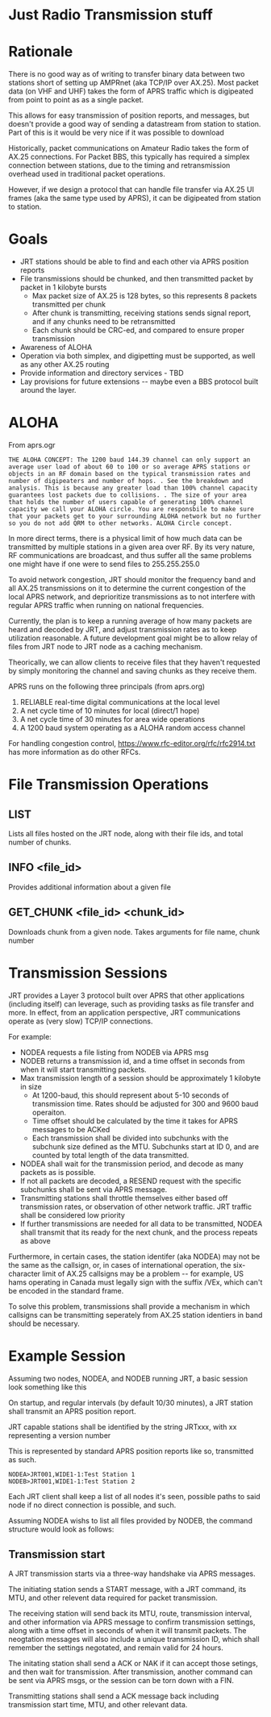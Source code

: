 # Just Radio Transmission stuff

# Rationale
There is no good way as of writing to transfer binary data between two stations short of setting up AMPRnet (aka TCP/IP over AX.25). Most packet data (on VHF and UHF) takes the form of APRS traffic which is digipeated from point to point as as a single packet.

This allows for easy transmission of position reports, and messages, but doesn't provide a good way of sending a datastream from station to station. Part of this is it would be very nice if it was possible to download

Historically, packet communications on Amateur Radio takes the form of AX.25 connections. For Packet BBS, this typically has required a simplex connection between stations, due to the timing and retransmission overhead used in traditional packet operations. 

However, if we design a protocol that can handle file transfer via AX.25 UI frames (aka the same type used by APRS), it can be digipeated from station to station.

# Goals
 * JRT stations should be able to find and each other via APRS position reports
 * File transmissions should be chunked, and then transmitted packet by packet in 1 kilobyte bursts
   - Max packet size of AX.25 is 128 bytes, so this represents 8 packets transmitted per chunk
   - After chunk is transmitting, receiving stations sends signal report, and if any chunks need to be retransmitted
   - Each chunk should be CRC-ed, and compared to ensure proper transmission
 * Awareness of ALOHA
 * Operation via both simplex, and digipetting must be supported, as well as any other AX.25 routing
 * Provide information and directory services - TBD
 * Lay provisions for future extensions -- maybe even a BBS protocol built around the layer.

# ALOHA
From aprs.ogr
```
THE ALOHA CONCEPT: The 1200 baud 144.39 channel can only support an average user load of about 60 to 100 or so average APRS stations or objects in an RF domain based on the typical transmission rates and number of digipeaters and number of hops. . See the breakdown and analysis. This is because any greater load than 100% channel capacity guarantees lost packets due to collisions. . The size of your area that holds the number of users capable of generating 100% channel capacity we call your ALOHA circle. You are responsbile to make sure that your packets get to your surrounding ALOHA network but no further so you do not add QRM to other networks. ALOHA Circle concept.
```

In more direct terms, there is a physical limit of how much data can be transmitted by multiple stations in a given area over RF. By its very nature, RF communications are broadcast, and thus suffer all the same problems one might have if one were to send files to 255.255.255.0

To avoid network congestion, JRT should monitor the frequency band and all AX.25 transmissions on it to determine the current congestion of the local APRS network, and deprioritize transmissions as to not interfere with regular APRS traffic when running on national frequencies.

Currently, the plan is to keep a running average of how many packets are heard and decoded by JRT, and adjust transmission rates as to keep utilization reasonable. A future development goal might be to allow relay of files from JRT node to JRT node as a caching mechanism. 

Theorically, we can allow clients to receive files that they haven't requested by simply monitoring the channel and saving chunks as they receive them. 

APRS runs on the following three principals (from aprs.org)
1. RELIABLE real-time digital communications at the local level
2. A net cycle time of 10 minutes for local (direct/1 hope)
3. A net cycle time of 30 minutes for area wide operations
4. A 1200 baud system operating as a ALOHA random access channel

For handling congestion control, https://www.rfc-editor.org/rfc/rfc2914.txt has more information as do other RFCs.

# File Transmission Operations
## LIST
Lists all files hosted on the JRT node, along with their file ids, and total number of chunks.

## INFO <file_id>
Provides additional information about a given file

## GET_CHUNK <file_id> <chunk_id>
Downloads chunk from a given node. Takes arguments for file name, chunk number


# Transmission Sessions
JRT provides a Layer 3 protocol built over APRS that other applications (including itself) can leverage, such as providing tasks as file transfer and more. In effect, from an application perspective, JRT communications operate as (very slow) TCP/IP connections.

For example: 
 * NODEA requests a file listing from NODEB via APRS msg
 * NODEB returns a transmission id, and a time offset in seconds from when it will start transmitting packets.
 * Max transmission length of a session should be approximately 1 kilobyte in size
   * At 1200-baud, this should represent about 5-10 seconds of transmission time. Rates should be adjusted for 300 and 9600 baud operaiton.
   * Time offset should be calculated by the time it takes for APRS messages to be ACKed
   * Each transmission shall be divided into subchunks with the subchunk size defined as the MTU. Subchunks start at ID 0, and are counted by total length of the data transmitted.
 * NODEA shall wait for the transmission period, and decode as many packets as is possible.
 * If not all packets are decoded, a RESEND request with the specific subchunks shall be sent via APRS message.
  * Transmitting stations shall throttle themselves either based off transmission rates, or observation of other network traffic. JRT traffic shall be considered low priority
 * If further transmissions are needed for all data to be transmitted, NODEA shall transmit that its ready for the next chunk, and the process repeats as above

Furthermore, in certain cases, the station identifer (aka NODEA) may not be the same as the callsign, or, in cases of international operation, the six-character limit of AX.25 callsigns may be a problem -- for example, US hams operating in Canada must legally sign with the suffix /VEx, which can't be encoded in the standard frame.

To solve this problem, transmissions shall provide a mechanism in which callsigns can be transmitting seperately from AX.25 station identiers in band should be necessary.

# Example Session
Assuming two nodes, NODEA, and NODEB running JRT, a basic session look something like this

On startup, and regular intervals (by default 10/30 minutes), a JRT station shall transmit an APRS position report.

JRT capable stations shall be identified by the string JRTxxx, with xx representing a version number

This is represented by standard APRS position reports like so, transmitted as such.

```
NODEA>JRT001,WIDE1-1:Test Station 1
NODEB>JRT001,WIDE1-1:Test Station 2
```

Each JRT client shall keep a list of all nodes it's seen, possible paths to said node if no direct connection is possible, and such.

Assuming NODEA wishs to list all files provided by NODEB, the command structure would look as follows:

## Transmission start
A JRT transmission starts via a three-way handshake via APRS messages.

The initiating station sends a START message, with a JRT command, its MTU, and other relevent data required for packet transmission.

The receiving station will send back its MTU, route, transmission interval, and other information via APRS message to confirm transmission settings, along with a time offset in seconds of when it will transmit packets. The neogtation messages will also include a unique transmission ID, which shall remember the settings negotated, and remain valid for 24 hours.

The initating station shall send a ACK or NAK if it can accept those setings, and then wait for transmission. After transmission, another command can be sent via APRS msgs, or the session can be torn down with a FIN.

Transmitting stations shall send a ACK message back including transmission start time, MTU, and other relevant data.
